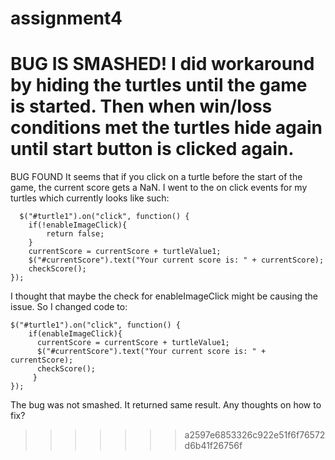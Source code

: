 # assignment4

BUG IS SMASHED!
I did workaround by hiding the turtles until the game is started.
Then when win/loss conditions met the turtles hide again until start button is clicked again.
=======

BUG FOUND
  It seems that if you click on a turtle before the start of the game, the current score gets a NaN.
  I went to the on click events for my turtles which currently looks like such:
  
      $("#turtle1").on("click", function() {
        if(!enableImageClick){
            return false;
        }
        currentScore = currentScore + turtleValue1;
        $("#currentScore").text("Your current score is: " + currentScore);
        checkScore();
    });
    
 I thought that maybe the check for enableImageClick might be causing the issue.  So I changed code to:
 
    $("#turtle1").on("click", function() {
        if(enableImageClick){
          currentScore = currentScore + turtleValue1;
          $("#currentScore").text("Your current score is: " + currentScore);
          checkScore();
         }
    });
    
The bug was not smashed.  It returned same result.
Any thoughts on how to fix?
>>>>>>> a2597e6853326c922e51f6f76572d6b41f26756f
